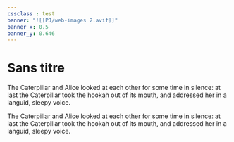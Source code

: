 ```yaml
---
cssclass : test
banner: "![[PJ/web-images 2.avif]]"
banner_x: 0.5
banner_y: 0.646
---
```


# Sans titre


  <p>The Caterpillar and Alice looked at each other for some time in silence: at
  last the Caterpillar took the hookah out of its mouth, and addressed her in a
  languid, sleepy voice.</p>

  <p>The Caterpillar and Alice looked at each other for some time in silence: at
  last the Caterpillar took the hookah out of its mouth, and addressed her in a
  languid, sleepy voice.</p>



